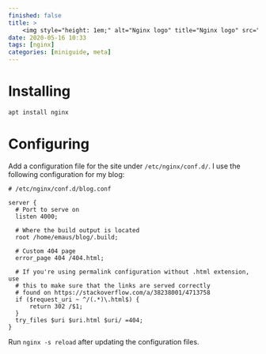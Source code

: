 ```yaml
---
finished: false
title: >
    <img style="height: 1em;" alt="Nginx logo" title="Nginx logo" src="/assets/images/nginx_logo.png"/> Setting up Nginx for Jekyll
date: 2020-05-16 10:33
tags: [nginx]
categories: [miniguide, meta]
---
```


# Installing
```bash
apt install nginx
```

# Configuring
Add a configuration file for the site under `/etc/nginx/conf.d/`. I use the following configuration for my blog:

```nginx
# /etc/nginx/conf.d/blog.conf

server {
  # Port to serve on
  listen 4000;
 
  # Where the build output is located
  root /home/emaus/blog/.build;

  # Custom 404 page
  error_page 404 /404.html;

  # If you're using permalink configuration without .html extension, use
  # this to make sure that the links are served correctly
  # found on https://stackoverflow.com/a/38238001/4713758
  if ($request_uri ~ ^/(.*)\.html$) {
      return 302 /$1;
  }
  try_files $uri $uri.html $uri/ =404;
}
```

Run `nginx -s reload` after updating the configuration files.
